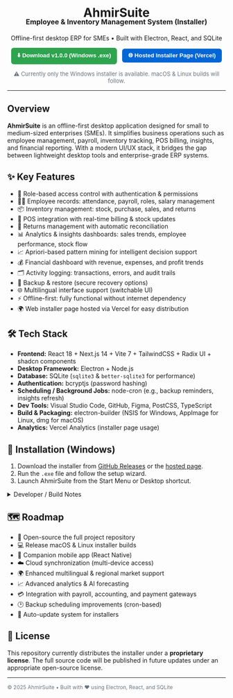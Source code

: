 <!-- README.md (HTML) -->
<div align="center">
  <h1>AhmirSuite <small style="font-size:16px;display:block;margin-top:-6px;">Employee & Inventory Management System (Installer)</small></h1>
  <p style="margin-top:6px;">Offline-first desktop ERP for SMEs • Built with Electron, React, and SQLite</p>

  <!-- Download buttons -->
  <p>
    <a href="https://github.com/mrshaikh456/AhmirSuite-Installer/releases/tag/v1.0.0" style="text-decoration:none;">
      <button style="background:#2ea44f;border:none;color:white;padding:8px 14px;border-radius:6px;font-weight:600;cursor:pointer">
        ⬇️ Download v1.0.0 (Windows .exe)
      </button>
    </a>
    &nbsp;
    <a href="https://ahmirsuite-installer.vercel.app/" style="text-decoration:none;">
      <button style="background:#0366d6;border:none;color:white;padding:8px 14px;border-radius:6px;font-weight:600;cursor:pointer">
        🌐 Hosted Installer Page (Vercel)
      </button>
    </a>
  </p>

  <p style="font-size:13px;color:#6a737d;margin-top:6px;">
    ⚠️ Currently only the Windows installer is available. macOS & Linux builds will follow.
  </p>
</div>

<hr/>

<!-- Overview -->
<section>
  <h2>Overview</h2>
  <p>
    <strong>AhmirSuite</strong> is an offline-first desktop application designed for small to medium-sized enterprises (SMEs). 
    It simplifies business operations such as employee management, payroll, inventory tracking, POS billing, insights, and financial reporting. 
    With a modern UI/UX stack, it bridges the gap between lightweight desktop tools and enterprise-grade ERP systems.
  </p>
</section>

<!-- Features -->
<section>
  <h2>✨ Key Features</h2>
  <ul>
    <li>🔐 Role-based access control with authentication &amp; permissions</li>
    <li>👨‍💼 Employee records: attendance, payroll, roles, salary management</li>
    <li>📦 Inventory management: stock, purchase, sales, and returns</li>
    <li>🧾 POS integration with real-time billing &amp; stock updates</li>
    <li>🔄 Returns management with automatic reconciliation</li>
    <li>📊 Analytics &amp; insights dashboards: sales trends, employee performance, stock flow</li>
    <li>📈 Apriori-based pattern mining for intelligent decision support</li>
    <li>💰 Financial dashboard with revenue, expenses, and profit trends</li>
    <li>🗂️ Activity logging: transactions, errors, and audit trails</li>
    <li>💾 Backup &amp; restore (secure recovery options)</li>
    <li>🌐 Multilingual interface support (switchable UI)</li>
    <li>⚡ Offline-first: fully functional without internet dependency</li>
    <li>🌍 Web installer page hosted via Vercel for easy distribution</li>
  </ul>
</section>

<!-- Tech Stack -->
<section>
  <h2>🛠️ Tech Stack</h2>
  <ul>
    <li><strong>Frontend:</strong> React 18 + Next.js 14 + Vite 7 + TailwindCSS + Radix UI + shadcn components</li>
    <li><strong>Desktop Framework:</strong> Electron + Node.js</li>
    <li><strong>Database:</strong> SQLite (<code>sqlite3</code> &amp; <code>better-sqlite3</code> for performance)</li>
    <li><strong>Authentication:</strong> bcryptjs (password hashing)</li>
    <li><strong>Scheduling / Background Jobs:</strong> node-cron (e.g., backup reminders, insights refresh)</li>
    <li><strong>Dev Tools:</strong> Visual Studio Code, GitHub, Figma, PostCSS, TypeScript</li>
    <li><strong>Build &amp; Packaging:</strong> electron-builder (NSIS for Windows, AppImage for Linux, dmg for macOS)</li>
    <li><strong>Analytics:</strong> Vercel Analytics (installer page usage)</li>
  </ul>
</section>

<!-- Installation -->
<section>
  <h2>🚀 Installation (Windows)</h2>
  <ol>
    <li>Download the installer from <a href="https://github.com/mrshaikh456/AhmirSuite-Installer/releases/tag/v1.0.0">GitHub Releases</a> or the <a href="https://ahmirsuite-installer.vercel.app/">hosted page</a>.</li>
    <li>Run the <code>.exe</code> file and follow the setup wizard.</li>
    <li>Launch AhmirSuite from the Start Menu or Desktop shortcut.</li>
  </ol>
  <details>
    <summary style="cursor:pointer">Developer / Build Notes</summary>
    <p>
      Installers are packaged with <code>electron-builder</code>. 
      Current release includes NSIS installer for Windows. 
      Linux (AppImage) and macOS (dmg) builds will be added in upcoming releases.
    </p>
  </details>
</section>

<!-- Roadmap -->
<section>
  <h2>🗺️ Roadmap</h2>
  <ul>
    <li>📂 Open-source the full project repository</li>
    <li>💻 Release macOS &amp; Linux installer builds</li>
    <li>📱 Companion mobile app (React Native)</li>
    <li>☁️ Cloud synchronization (multi-device access)</li>
    <li>🌍 Enhanced multilingual &amp; regional market support</li>
    <li>📈 Advanced analytics &amp; AI forecasting</li>
    <li>💳 Integration with payroll, accounting, and payment gateways</li>
    <li>🕑 Backup scheduling improvements (cron-based)</li>
    <li>🔄 Auto-update system for installers</li>
  </ul>
</section>

<!-- License -->
<section>
  <h2>📜 License</h2>
  <p>
    This repository currently distributes the installer under a <strong>proprietary license</strong>. 
    The full source code will be published in future updates under an appropriate open-source license.
  </p>
</section>

<hr/>

<footer style="font-size:12px;color:#6a737d;">
  <p>© 2025 AhmirSuite • Built with ❤️ using Electron, React, and SQLite</p>
</footer>
